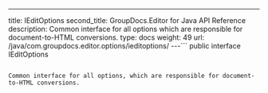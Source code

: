 ---
title: IEditOptions
second_title: GroupDocs.Editor for Java API Reference
description: Common interface for all options which are responsible for document-to-HTML conversions.
type: docs
weight: 49
url: /java/com.groupdocs.editor.options/ieditoptions/
---```
public interface IEditOptions
```

Common interface for all options, which are responsible for document-to-HTML conversions.
